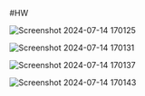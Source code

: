 #HW

![Screenshot 2024-07-14 170125](https://github.com/user-attachments/assets/161e3582-89ab-4d75-9be5-195d538acb52)

![Screenshot 2024-07-14 170131](https://github.com/user-attachments/assets/e3bc7f79-6c44-4609-8c6d-487031d118cb)

![Screenshot 2024-07-14 170137](https://github.com/user-attachments/assets/e7527c73-5401-4388-83ad-14a29d6f9dc9)

![Screenshot 2024-07-14 170143](https://github.com/user-attachments/assets/642d866e-16e2-4d12-8072-b386becb68d5)

